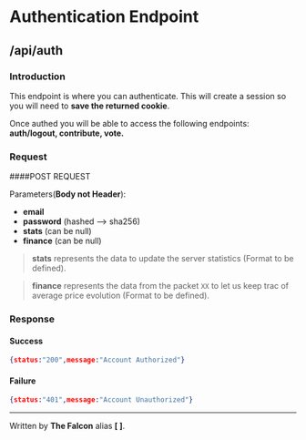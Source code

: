 # Authentication Endpoint

## /api/auth

### Introduction

This endpoint is where you can authenticate. This will create a session so you will need to **save the returned cookie**.

Once authed you will be able to access the following endpoints: **auth/logout, contribute, vote.**

### Request

####POST REQUEST

Parameters(**Body not Header**):
 - **email**
 - **password** (hashed --> sha256)
 - **stats** (can be null)
 - **finance** (can be null)
 
> **stats** represents the data to update the server statistics (Format to be defined).

>**finance** represents the data from the packet `XX` to let us keep trac of average price evolution (Format to be defined).

### Response

#### Success

```json
{status:"200",message:"Account Authorized"}
```
#### Failure

```json
{status:"401",message:"Account Unauthorized"}
```

___

Written by **The Falcon** alias **[ ]**.